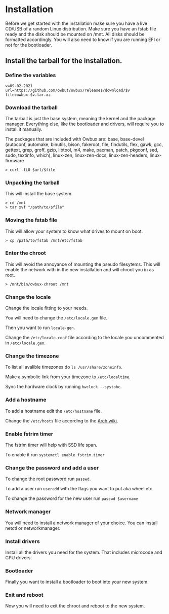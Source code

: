 # Installation

Before we get started with the installation make sure you have a live CD/USB of a random Linux distribution. Make sure you have an fstab file ready and the disk should be mounted on /mnt. All disks should be formatted accordingly. You will also need to know if you are running EFI or not for the bootloader.

## Install the tarball for the installation.

### Define the variables
```
v=09-02-2021
url=https://github.com/owbut/owbux/releases/download/$v
file=owbux-$v.tar.xz
```

### Download the tarball
The tarball is just the base system, meaning the kernel and the package manager. Everything else, like the bootloader and drivers, will require you to install it manually.  

The packages that are included with Owbux are: base, base-devel (autoconf, automake, binutils, bison, fakeroot, file, findutils, flex, gawk, gcc, gettext, grep, groff, gzip, libtool, m4, make, pacman, patch, pkgconf, sed, sudo, textinfo, which), linux-zen, linux-zen-docs, linux-zen-headers, linux-firmware

```
> curl -fLO $url/$file
```

### Unpacking the tarball
This will install the base system.
```
> cd /mnt
> tar xvf "/path/to/$file"
```

###  Moving the fstab file
This will allow your system to know what drives to mount on boot.
```
> cp /path/to/fstab /mnt/etc/fstab
```

### Enter the chroot
This will avoid the annoyance of mounting the pseudo filesytems. This will enable the network with in the new installation and will chroot you in as root.
```
> /mnt/bin/owbux-chroot /mnt
```

### Change the locale
Change the locale fitting to your needs.

You will need to change the `/etc/locale.gen` file.

Then you want to run `locale-gen`.

Change the `/etc/locale.conf` file according to the locale you uncommented in `/etc/locale.gen`.

### Change the timezone
To list all avalible timezones do `ls /usr/share/zoneinfo`.

Make a symbolic link from your timezone to `/etc/localtime`.

Sync the hardware clock by running `hwclock --systohc`.

### Add a hostname
To add a hostname edit the `/etc/hostname` file.

Change the `/etc/hosts` file according to the [Arch wiki](https://wiki.archlinux.org/title/Installation_guide#Network_configuration).

### Enable fstrim timer
The fstrim timer will help with SSD life span.

To enable it run `systemctl enable fstrim.timer`

### Change the password and add a user
To change the root password run `passwd`.

To add a user run `useradd` with the flags you want to put aka wheel etc.

To change the password for the new user run `passwd $username`

### Network manager
You will need to install a network manager of your choice. You can install netctl or networkmanager.

### Install drivers
Install all the drivers you need for the system. That includes microcode and GPU drivers.

### Bootloader
Finally you want to install a bootloader to boot into your new system.

### Exit and reboot
Now you will need to exit the chroot and reboot to the new system.
